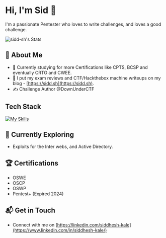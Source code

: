 # Hi, I'm Sid 👋

I'm a passionate Pentester who loves to write challenges, and loves a good challenge.

![sidd-sh's Stats](https://github-readme-stats.vercel.app/api?username=sidd-sh&theme=vue-dark&show_icons=true&hide_border=true&count_private=true)

## 🚀 About Me

- 🔭 Currently studying for more Certifications like CPTS, BCSP and eventually CRTO and CWEE.
- 📝 I put my exam reviews and CTF/Hackthebox machine writeups on my blog - [https://sidd.sh](https://sidd.sh).
- ✍️ Challenge Author @DownUnderCTF

## Tech Stack
[![My Skills](https://skillicons.dev/icons?i=js,python,java,bash)](https://skillicons.dev)

## 🌱 Currently Exploring

- Exploits for the Inter webs, and Active Directory.

 ## 🏆 Certifications
- OSWE
- OSCP
- OSWP
- Pentest+ (Expired 2024)

## 📬 Get in Touch

- Connect with me on [https://linkedin.com/siddhesh-kale](https://www.linkedin.com/in/siddhesh-kale/)


<!--
**sidd-sh/sidd-sh** is a ✨ _special_ ✨ repository because its `README.md` (this file) appears on your GitHub profile.

Here are some ideas to get you started:

- 🔭 I’m currently working on ...
- 🌱 I’m currently learning ...
- 👯 I’m looking to collaborate on ...
- 🤔 I’m looking for help with ...
- 💬 Ask me about ...
- 📫 How to reach me: ...
- 😄 Pronouns: ...
- ⚡ Fun fact: ...
-->
